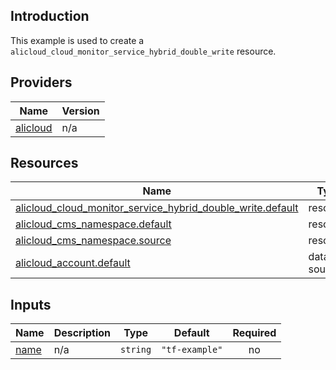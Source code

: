 <!-- BEGIN_TF_DOCS -->
## Introduction

This example is used to create a `alicloud_cloud_monitor_service_hybrid_double_write` resource.

## Providers

| Name | Version |
|------|---------|
| <a name="provider_alicloud"></a> [alicloud](#provider\_alicloud) | n/a |

## Resources

| Name | Type |
|------|------|
| [alicloud_cloud_monitor_service_hybrid_double_write.default](https://registry.terraform.io/providers/aliyun/alicloud/latest/docs/resources/cloud_monitor_service_hybrid_double_write) | resource |
| [alicloud_cms_namespace.default](https://registry.terraform.io/providers/aliyun/alicloud/latest/docs/resources/cms_namespace) | resource |
| [alicloud_cms_namespace.source](https://registry.terraform.io/providers/aliyun/alicloud/latest/docs/resources/cms_namespace) | resource |
| [alicloud_account.default](https://registry.terraform.io/providers/aliyun/alicloud/latest/docs/data-sources/account) | data source |

## Inputs

| Name | Description | Type | Default | Required |
|------|-------------|------|---------|:--------:|
| <a name="input_name"></a> [name](#input\_name) | n/a | `string` | `"tf-example"` | no |
<!-- END_TF_DOCS -->    